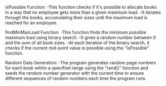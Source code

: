 isPossible Function:
-This function checks if it's possible to allocate books in a way that no employee gets more than a given maximum load.
-It iterates through the books, accumulating their sizes until the maximum load is reached for an employee.

findMinMaxLoad Function:
-This function finds the minimum possible maximum load using binary search.
-It gives a random number between 0 and the sum of all book sizes.
-At each iteration of the binary search, it checks if the current mid-point value is possible using the "isPossible" function.

Random Data Generation:
-The program generates random page numbers for each book within a specified range using the "rand()" function and seeds the random number generator with the current time to ensure different sequences of random numbers each time the program runs.
  
